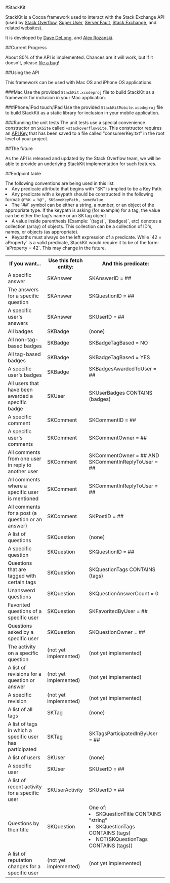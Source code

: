 #StackKit

StackKit is a Cocoa framework used to interact with the Stack Exchange API (used by [Stack Overflow][1], [Super User][2], [Server Fault][3], [Stack Exchange][4], and related websites).

It is developed by [Dave DeLong][5], and [Alex Rozanski][6].

##Current Progress

About 80% of the API is implemented.  Chances are it will work, but if it doesn't, please [file a bug][7]!

##Using the API

This framework can be used with Mac OS and iPhone OS applications.

###Mac
Use the provided `StackKit.xcodeproj` file to build StackKit as a framework for inclusion in your Mac application.

###iPhone/iPod touch/iPad
Use the provided `StackKitMobile.xcodeproj` file to build StackKit as a static library for inclusion in your mobile application.

###Running the unit tests
The unit tests use a special convenience constructor on `SKSite` called `+stackoverflowSite`.  This constructor requires an [API Key][7] that has been saved to a file called "consumerKey.txt" in the root level of your project.

##The future

As the API is released and updated by the Stack Overflow team, we will be able to provide an underlying StackKit implementation for such features.

##Endpoint table
<table>
	<tr>
	  <th>If you want...</th>
	  <th>Use this fetch entity:</th>
	  <th>And this predicate:</th>
	</tr>
	<tr>
	  <td>A specific answer</td>
	  <td>SKAnswer</td>
	  <td>SKAnswerID = ##</td>
	</tr>
	<tr>
	  <td>The answers for a specific question</td>
	  <td>SKAnswer</td>
	  <td>SKQuestionID = ##</td>
	</tr>
	<tr>
	  <td>A specific user's answers</td>
	  <td>SKAnswer</td>
	  <td>SKUserID = ##</td>
	</tr>
	<tr>
	  <td>All badges</td>
	  <td>SKBadge</td>
	  <td>(none)</td>
	</tr>
	<tr>
	  <td>All non-tag-based badges</td>
	  <td>SKBadge</td>
	  <td>SKBadgeTagBased = NO</td>
	</tr>
	<tr>
	  <td>All tag-based badges</td>
	  <td>SKBadge</td>
	  <td>SKBadgeTagBased = YES</td>
	</tr>
	<tr>
	  <td>A specific user's badges</td>
	  <td>SKBadge</td>
	  <td>SKBadgesAwardedToUser = ##</td>
	</tr>
	<tr>
	  <td>All users that have been awarded a specific badge</td>
	  <td>SKUser</td>
	  <td>SKUserBadges CONTAINS (badges)</td>
	</tr>
	<tr>
	  <td>A specific comment</td>
	  <td>SKComment</td>
	  <td>SKCommentID = ##</td>
	</tr>
	<tr>
	  <td>A specific user's comments</td>
	  <td>SKComment</td>
	  <td>SKCommentOwner = ##</td>
	</tr>
	<tr>
	  <td>All comments from one user in reply to another user</td>
	  <td>SKComment</td>
	  <td>SKCommentOwner = ## AND SKCommentInReplyToUser = ##</td>
	</tr>
	<tr>
	  <td>All comments where a specific user is mentioned</td>
	  <td>SKComment</td>
	  <td>SKCommentInReplyToUser = ##</td>
	</tr>
	<tr>
	  <td>All comments for a post (a question or an answer)</td>
	  <td>SKComment</td>
	  <td>SKPostID = ##</td>
	</tr>
	<tr>
	  <td>A list of questions</td>
	  <td>SKQuestion</td>
	  <td>(none)</td>
	</tr>
	<tr>
	  <td>A specific question</td>
	  <td>SKQuestion</td>
	  <td>SKQuestionID = ##</td>
	</tr>
	<tr>
	  <td>Questions that are tagged with certain tags</td>
	  <td>SKQuestion</td>
	  <td>SKQuestionTags CONTAINS (tags)</td>
	</tr>
	<tr>
	  <td>Unanswerd questions</td>
	  <td>SKQuestion</td>
	  <td>SKQuestionAnswerCount = 0</td>
	</tr>
	<tr>
	  <td>Favorited questions of a specific user</td>
	  <td>SKQuestion</td>
	  <td>SKFavoritedByUser = ##</td>
	</tr>
	<tr>
	  <td>Questions asked by a specific user</td>
	  <td>SKQuestion</td>
	  <td>SKQuestionOwner = ##</td>
	</tr>
	<tr>
	  <td>The activity on a specific question</td>
	  <td>(not yet implemented)</td>
	  <td>(not yet implemented)</td>
	</tr>
	<tr>
	  <td>A list of revisions for a question or answer</td>
	  <td>(not yet implemented)</td>
	  <td>(not yet implemented)</td>
	</tr>
	<tr>
	  <td>A specific revision</td>
	  <td>(not yet implemented)</td>
	  <td>(not yet implemented)</td>
	</tr>
	<tr>
	  <td>A list of all tags</td>
	  <td>SKTag</td>
	  <td>(none)</td>
	</tr>
	<tr>
	  <td>A list of tags in which a specific user has participated</td>
	  <td>SKTag</td>
	  <td>SKTagsParticipatedInByUser = ##</td>
	</tr>
	<tr>
	  <td>A list of users</td>
	  <td>SKUser</td>
	  <td>(none)</td>
	</tr>
	<tr>
	  <td>A specific user</td>
	  <td>SKUser</td>
	  <td>SKUserID = ##</td>
	</tr>
	<tr>
	  <td>A list of recent activity for a specific user</td>
	  <td>SKUserActivity</td>
	  <td>SKUserID = ##</td>
	</tr>
	<tr>
	  <td>Questions by their title</td>
	  <td>SKQuestion</td>
	  <td>One of:
	  	<li>SKQuestionTitle CONTAINS "string"</li>
	  	<li>SKQuestionTags CONTAINS (tags)</li>
	  	<li>NOT(SKQuestionTags CONTAINS (tags))</li>
	  </td>
	</tr>
	<tr>
	  <td>A list of reputation changes for a specific user</td>
	  <td>(not yet implemented)</td>
	  <td>(not yet implemented)</td>
	</tr>
	<tfoot>
		The following conventions are being used in this list:
		<li>Any predicate attribute that begins with "SK" is implied to be a Key Path.</li>
		<li>Any predicate with a keypath should be constructed in the following format: <code>@"%K = %@", SKSomeKeyPath, someValue</code></li>
		<li>The `##` symbol can be either a string, a number, or an object of the appropriate type.  If the keypath is asking (for example) for a tag, the value can be either the tag's name or an SKTag object</li>
		<li>A value inside parenthesis (Example: `(tags)`, `(badges)`, etc) denotes a collection (array) of objects.  This collection can be a collection of ID's, names, or objects (as appropriate).</li>
		<li>Keypaths must always be the left expression of a predicate.  While `42 = aProperty` is a valid predicate, StackKit would require it to be of the form: `aProperty = 42`.  This may change in the future.</li>
	</tfoot>
</table>


  [1]: http://stackoverflow.com
  [2]: http://superuser.com
  [3]: http://serverfault.com
  [4]: http://stackexchange.com/
  [5]: http://github.com/davedelong
  [6]: http://github.com/perspx
  [7]: http://stackapps.com/apps/register
  [8]: http://github.com/davedelong/StackKit/issues
  